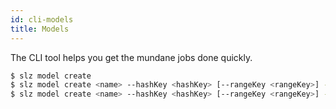 ```yaml
---
id: cli-models
title: Models
---
```


The CLI tool helps you get the mundane jobs done quickly.

```bash
$ slz model create
$ slz model create <name> --hashKey <hashKey> [--rangeKey <rangeKey>] --capacity 5,5
$ slz model create <name> --hashKey <hashKey> [--rangeKey <rangeKey>] --autoscaling 5-500
```
